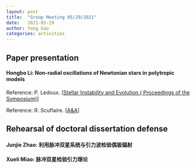 ```yaml
---
layout: post
title:  "Group Meeting 05/29/2021"
date:   2021-05-29
author: Yong Gao
categories: activities
---
```


## Paper presentation

#### Hongbo Li: Non-radial oscillations of Newtonian stars in polytropic models

Reference: P. Ledoux. [[Stellar Instability and Evolution ( Proceedings of the Symposium)](https://ui.adsabs.harvard.edu/abs/1974IAUS...59..135L/abstract)]

Reference: R. Scuflaire. [[A&A](https://ui.adsabs.harvard.edu/abs/1974A%26A....36..107S/abstract)]

##  Rehearsal of doctoral dissertation defense

#### Junjie Zhao: 利用脉冲双星系统与引力波检验偶极辐射 

#### Xueli Miao: 脉冲双星检验引力理论





